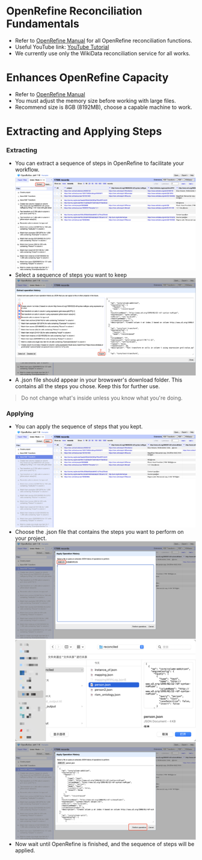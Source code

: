 # OpenRefine Reconciliation Fundamentals

- Refer to [OpenRefine Manual](https://openrefine.org/docs/manual/reconciling) for all OpenRefine reconciliation functions.
- Useful YouTube link: [YouTube Tutorial](https://www.youtube.com/watch?v=wfS1qTKFQoI&ab_channel=WikimedianinResidence-UniversityofEdinburgh)
- We currently use only the WikiData reconciliation service for all works.

# Enhances OpenRefine Capacity

- Refer to [OpenRefine Manual](https://openrefine.org/docs/manual/installing#increasing-memory-allocation)
- You must adjust the memory size before working with large files.
- Recommend size is 8GB (8192MB), choose a capable machine to work.

#  Extracting and Applying Steps

### Extracting
- You can extract a sequence of steps in OpenRefine to facilitate your workflow.
![extracting](./assets/01.png)
- Select a sequence of steps you want to keep
![extracting](./assets/02.png)
- A .json file should appear in your browswer's download folder. This contains all the steps you chose. Keep this for further use.
> Do not change what's inside unless you know what you're doing.

### Applying
- You can apply the sequence of steps that you kept.
![extracting](./assets/03.png)
- Choose the .json file that contains the steps you want to perform on your project.
![extracting](./assets/04.png)
![extracting](./assets/05.png)
![extracting](./assets/06.png)
- Now wait until OpenRefine is finished, and the sequence of steps will be applied.
